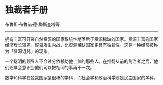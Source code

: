 

# 独裁者手册

布鲁斯·布鲁诺·德·梅斯奎塔等

---

拥有丰富可开采自然资源的国家系统性地落后于资源稀缺的国家。资源丰富的国家经济增长较差，容易发生内战，比资源稀缺国家更具有独裁性。这是一种经常被称为「资源诅咒」的现象。

一个聪明的领导人不会过分依赖助他上位的那些人。在推翻从前的统治者之后，他们迟早会意识到他们可以把相同的事再干一次。

数学和科学在独裁国家是很棒的学科，而社会学和政治科学则是民主国家的学科。

